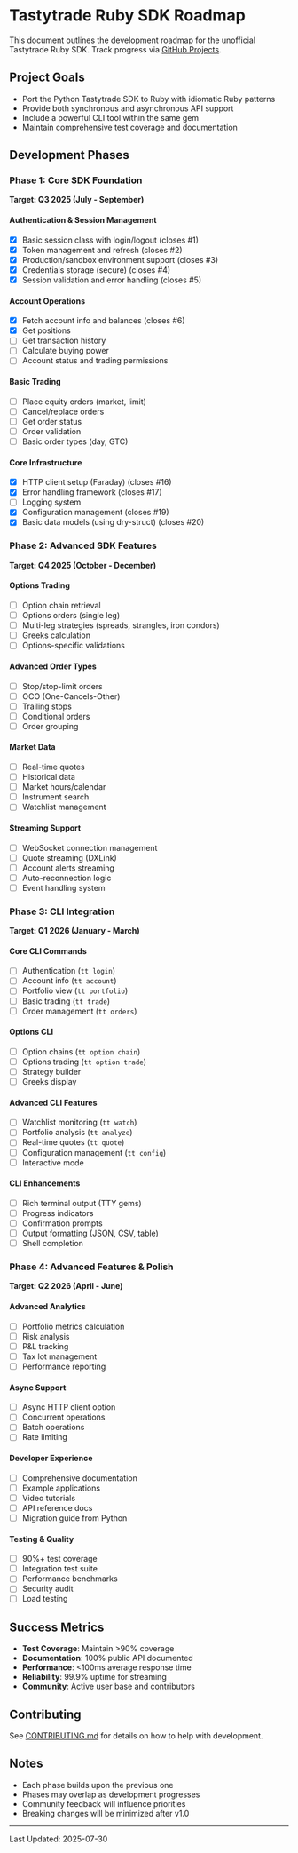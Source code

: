 # Tastytrade Ruby SDK Roadmap

This document outlines the development roadmap for the unofficial Tastytrade Ruby SDK. Track progress via [GitHub Projects](https://github.com/users/ryanhamamura/projects/1).

## Project Goals

- Port the Python Tastytrade SDK to Ruby with idiomatic Ruby patterns
- Provide both synchronous and asynchronous API support
- Include a powerful CLI tool within the same gem
- Maintain comprehensive test coverage and documentation

## Development Phases

### Phase 1: Core SDK Foundation
**Target: Q3 2025 (July - September)**

#### Authentication & Session Management
- [x] Basic session class with login/logout (closes #1)
- [x] Token management and refresh (closes #2)
- [x] Production/sandbox environment support (closes #3)
- [x] Credentials storage (secure) (closes #4)
- [x] Session validation and error handling (closes #5)

#### Account Operations
- [x] Fetch account info and balances (closes #6)
- [x] Get positions
- [ ] Get transaction history
- [ ] Calculate buying power
- [ ] Account status and trading permissions

#### Basic Trading
- [ ] Place equity orders (market, limit)
- [ ] Cancel/replace orders
- [ ] Get order status
- [ ] Order validation
- [ ] Basic order types (day, GTC)

#### Core Infrastructure
- [x] HTTP client setup (Faraday) (closes #16)
- [x] Error handling framework (closes #17)
- [ ] Logging system
- [x] Configuration management (closes #19)
- [x] Basic data models (using dry-struct) (closes #20)

### Phase 2: Advanced SDK Features
**Target: Q4 2025 (October - December)**

#### Options Trading
- [ ] Option chain retrieval
- [ ] Options orders (single leg)
- [ ] Multi-leg strategies (spreads, strangles, iron condors)
- [ ] Greeks calculation
- [ ] Options-specific validations

#### Advanced Order Types
- [ ] Stop/stop-limit orders
- [ ] OCO (One-Cancels-Other)
- [ ] Trailing stops
- [ ] Conditional orders
- [ ] Order grouping

#### Market Data
- [ ] Real-time quotes
- [ ] Historical data
- [ ] Market hours/calendar
- [ ] Instrument search
- [ ] Watchlist management

#### Streaming Support
- [ ] WebSocket connection management
- [ ] Quote streaming (DXLink)
- [ ] Account alerts streaming
- [ ] Auto-reconnection logic
- [ ] Event handling system

### Phase 3: CLI Integration
**Target: Q1 2026 (January - March)**

#### Core CLI Commands
- [ ] Authentication (`tt login`)
- [ ] Account info (`tt account`)
- [ ] Portfolio view (`tt portfolio`)
- [ ] Basic trading (`tt trade`)
- [ ] Order management (`tt orders`)

#### Options CLI
- [ ] Option chains (`tt option chain`)
- [ ] Options trading (`tt option trade`)
- [ ] Strategy builder
- [ ] Greeks display

#### Advanced CLI Features
- [ ] Watchlist monitoring (`tt watch`)
- [ ] Portfolio analysis (`tt analyze`)
- [ ] Real-time quotes (`tt quote`)
- [ ] Configuration management (`tt config`)
- [ ] Interactive mode

#### CLI Enhancements
- [ ] Rich terminal output (TTY gems)
- [ ] Progress indicators
- [ ] Confirmation prompts
- [ ] Output formatting (JSON, CSV, table)
- [ ] Shell completion

### Phase 4: Advanced Features & Polish
**Target: Q2 2026 (April - June)**

#### Advanced Analytics
- [ ] Portfolio metrics calculation
- [ ] Risk analysis
- [ ] P&L tracking
- [ ] Tax lot management
- [ ] Performance reporting

#### Async Support
- [ ] Async HTTP client option
- [ ] Concurrent operations
- [ ] Batch operations
- [ ] Rate limiting

#### Developer Experience
- [ ] Comprehensive documentation
- [ ] Example applications
- [ ] Video tutorials
- [ ] API reference docs
- [ ] Migration guide from Python

#### Testing & Quality
- [ ] 90%+ test coverage
- [ ] Integration test suite
- [ ] Performance benchmarks
- [ ] Security audit
- [ ] Load testing

## Success Metrics

- **Test Coverage**: Maintain >90% coverage
- **Documentation**: 100% public API documented
- **Performance**: <100ms average response time
- **Reliability**: 99.9% uptime for streaming
- **Community**: Active user base and contributors

## Contributing

See [CONTRIBUTING.md](CONTRIBUTING.md) for details on how to help with development.

## Notes

- Each phase builds upon the previous one
- Phases may overlap as development progresses
- Community feedback will influence priorities
- Breaking changes will be minimized after v1.0

---

Last Updated: 2025-07-30